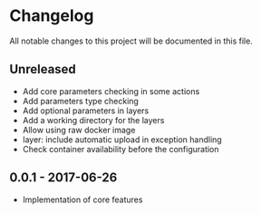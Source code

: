 # Changelog
All notable changes to this project will be documented in this file.


## Unreleased

 - Add core parameters checking in some actions
 - Add parameters type checking
 - Add optional parameters in layers
 - Add a working directory for the layers
 - Allow using raw docker image
 - layer: include automatic upload in exception handling
 - Check container availability before the configuration

## 0.0.1 - 2017-06-26

 - Implementation of core features
